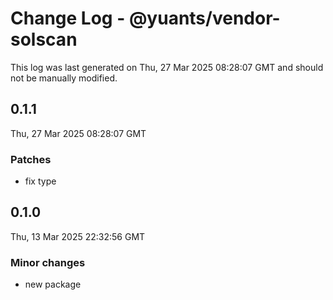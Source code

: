 # Change Log - @yuants/vendor-solscan

This log was last generated on Thu, 27 Mar 2025 08:28:07 GMT and should not be manually modified.

## 0.1.1
Thu, 27 Mar 2025 08:28:07 GMT

### Patches

- fix type

## 0.1.0
Thu, 13 Mar 2025 22:32:56 GMT

### Minor changes

- new package

